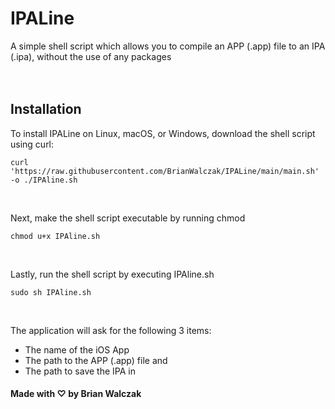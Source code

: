 # IPALine
A simple shell script which allows you to compile an APP (.app) file to an IPA (.ipa), without the use of any packages
<br><br><br>

## Installation

To install IPALine on Linux, macOS, or Windows, download the shell script using curl:
```
curl 'https://raw.githubusercontent.com/BrianWalczak/IPALine/main/main.sh' -o ./IPAline.sh
```

<br>

Next, make the shell script executable by running chmod
```
chmod u+x IPAline.sh
```

<br>

Lastly, run the shell script by executing IPAline.sh
```
sudo sh IPAline.sh
```

<br>

The application will ask for the following 3 items:
- The name of the iOS App
- The path to the APP (.app) file
and
- The path to save the IPA in

#### Made with ♡ by Brian Walczak
